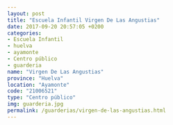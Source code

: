 ```yaml
---
layout: post
title: "Escuela Infantil Virgen De Las Angustias"
date: 2017-09-20 20:57:05 +0200
categories:
- Escuela Infantil
- huelva
- ayamonte
- Centro público
- guarderia
name: "Virgen De Las Angustias"
province: "Huelva"
location: "Ayamonte"
code: "21006521"
type: "Centro público"
img: guarderia.jpg
permalink: /guarderias/virgen-de-las-angustias.html
---
```

